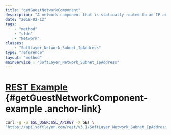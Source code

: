 ```yaml
---
title: "getGuestNetworkComponent"
description: "A network component that is statically routed to an IP address."
date: "2018-02-12"
tags:
    - "method"
    - "sldn"
    - "Network"
classes:
    - "SoftLayer_Network_Subnet_IpAddress"
type: "reference"
layout: "method"
mainService : "SoftLayer_Network_Subnet_IpAddress"
---
```


# [REST Example](#getGuestNetworkComponent-example) <a href="/article/rest/"><i class="fas fa-question"></i></a> {#getGuestNetworkComponent-example .anchor-link} 
```bash
curl -g -u $SL_USER:$SL_APIKEY -X GET \
'https://api.softlayer.com/rest/v3.1/SoftLayer_Network_Subnet_IpAddress/{SoftLayer_Network_Subnet_IpAddressID}/getGuestNetworkComponent'
```
